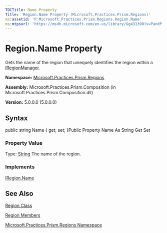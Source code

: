 ```yaml
---
TOCTitle: Name Property
Title: 'Region.Name Property (Microsoft.Practices.Prism.Regions)'
ms:assetid: 'P:Microsoft.Practices.Prism.Regions.Region.Name'
ms:mtpsurl: 'https://msdn.microsoft.com/en-us/library/Gg431390(v=PandP.50)'
---
```



# Region.Name Property

Gets the name of the region that uniequely identifies the region within a [IRegionManager](https://msdn.microsoft.com/library/microsoft.practices.prism.regions.iregionmanager).

**Namespace:** [Microsoft.Practices.Prism.Regions](https://msdn.microsoft.com/library/microsoft.practices.prism.regions)
**Assembly:** Microsoft.Practices.Prism.Composition (in Microsoft.Practices.Prism.Composition.dll)

**Version:** 5.0.0.0 (5.0.0.0)

## Syntax

public string Name { get; set; }Public Property Name As String Get Set
### Property Value

Type: [String](http://msdn.microsoft.com/en-us/library/s1wwdcbf)
The name of the region.
### Implements

[IRegion.Name](https://msdn.microsoft.com/library/microsoft.practices.prism.regions.iregion.name)

## See Also

[Region Class](https://msdn.microsoft.com/library/microsoft.practices.prism.regions.region)

[Region Members](https://msdn.microsoft.com/allmembers.t:microsoft.practices.prism.regions.region)

[Microsoft.Practices.Prism.Regions Namespace](https://msdn.microsoft.com/library/microsoft.practices.prism.regions)
